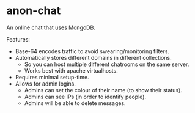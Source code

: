anon-chat
========

An online chat that uses MongoDB.

Features:

* Base-64 encodes traffic to avoid swearing/monitoring filters.
* Automatically stores different domains in different collections.
  * So you can host multiple different chatrooms on the same server.
  * Works best with apache virtualhosts.
* Requires minimal setup-time.
* Allows for admin logins.
  * Admins can set the colour of their name (to show their status).
  * Admins can see IPs (in order to identify people).
  * Admins will be able to delete messages.
